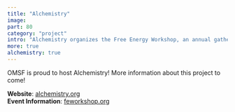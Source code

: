 ```yaml
---
title: "Alchemistry"
image: 
part: 80
category: "project"
intro: "Alchemistry organizes the Free Energy Workshop, an annual gathering of experts in free energy calculations from around the world"
more: true
alchemistry: true
---
```


OMSF is proud to host Alchemistry! More information about this project to come!

**Website**: [alchemistry.org](https://alchemistry.org/wiki/Main_Page)  
**Event Information**: [feworkshop.org](https://www.feworkshop.org/)  
